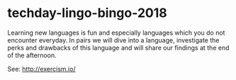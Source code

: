 # techday-lingo-bingo-2018

Learning new languages is fun and especially languages which you do not encounter everyday. 
In pairs we will dive into a language, investigate the perks and drawbacks of this language and will share our findings at the end of the afternoon.


See:
http://exercism.io/
